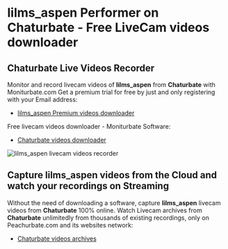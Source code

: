 # lilms_aspen Performer on Chaturbate - Free LiveCam videos downloader

## Chaturbate Live Videos Recorder

Monitor and record livecam videos of **lilms_aspen** from **Chaturbate** with Moniturbate.com
Get a premium trial for free by just and only registering with your Email address:
* [lilms_aspen Premium videos downloader](https://moniturbate.com/request-demo-licence-key.html)

Free livecam videos downloader - Moniturbate Software:
* [Chaturbate videos downloader](https://moniturbate.com/moniturbate-download-software.html)

![lilms_aspen livecam videos recorder](https://peachurnet.com/templates/moniturbate-software.png)


## Capture lilms_aspen videos from the Cloud and watch your recordings on Streaming

Without the need of downloading a software, capture **lilms_aspen** livecam videos from **Chaturbate** 100% online.
Watch Livecam archives from **Chaturbate** unlimitedly from thousands of existing recordings, only on Peachurbate.com and its websites network:
* [Chaturbate videos archives](https://peachurnet.com/)